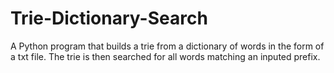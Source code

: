 # Trie-Dictionary-Search
A Python program that builds a trie from a dictionary of words in the form of a txt file.  The trie is then searched for all words matching an inputed prefix.
